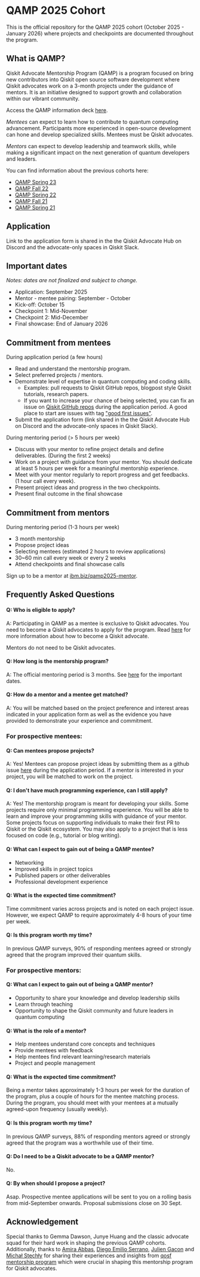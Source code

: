 # QAMP 2025 Cohort

This is the official repository for the QAMP 2025 cohort (October 2025 - January 2026) where projects and checkpoints are documented throughout the program.

## What is QAMP?

Qiskit Advocate Mentorship Program (QAMP) is a program focused on bring new contributors into Qiskit open source software development where Qiskit advocates work on a 3-month projects under the guidance of mentors. It is an initiative designed to support growth and collaboration within our vibrant community. 

Access the QAMP information deck [here](https://ibm.box.com/v/qamp2025_call).

*Mentees* can expect to learn how to contribute to quantum computing advancement. Participants more experienced in open-source development can hone and develop specialized skills. Mentees must be Qiskit advocates.

*Mentors* can expect to develop leadership and teamwork skills, while making a significant impact on the next generation of quantum developers and leaders.

You can find information about the previous cohorts here:
- [QAMP Spring 23](https://github.com/qiskit-advocate/qamp-spring-23)
- [QAMP Fall 22](https://github.com/qiskit-advocate/qamp-fall-22)
- [QAMP Spring 22](https://github.com/qiskit-advocate/qamp-spring-22)
- [QAMP Fall 21](https://github.com/qiskit-advocate/qamp-fall-21)
- [QAMP Spring 21](https://github.com/qiskit-advocate/qamp-spring-21)

## Application

Link to the application form is shared in the the Qiskit Advocate Hub on Discord and the advocate-only spaces in Qiskit Slack.

## Important dates

*Notes: dates are not finalized and subject to change.*

- Application: September 2025
- Mentor - mentee pairing: September - October
- Kick-off: October 15 
- Checkpoint 1: Mid-November
- Checkpoint 2: Mid-December
- Final showcase: End of January 2026

## Commitment from mentees

During application period (a few hours)
- Read and understand the mentorship program.
- Select preferred projects / mentors.
- Demonstrate level of expertise in quantum computing and coding skills.
    - Examples: pull requests to Qiskit GitHub repos, blogpost style Qiskit tutorials, research papers.
    - If you want to increase your chance of being selected, you can fix an issue on [Qiskit GitHub repos](https://github.com/Qiskit) during the application period. A good place to start are issues with tag ["good first issues"](https://github.com/Qiskit/qiskit-terra/issues?page=1&q=is%3Aopen+is%3Aissue+label%3A%22good+first+issue%22+sort%3Aupdated-asc+-label%3A%22status%3A+pending+PR%22).
- Submit the application form (link shared in the the Qiskit Advocate Hub on Discord and the advocate-only spaces in Qiskit Slack).

During mentoring period (> 5 hours per week)
- Discuss with your mentor to refine project details and define deliverables. (During the first 2 weeks)
- Work on a project with guidance from your mentor. You should dedicate at least 5 hours per week for a meaningful mentorship experience.
- Meet with your mentor regularly to report progress and get feedbacks. (1 hour call every week).
- Present project ideas and progress in the two checkpoints.
- Present final outcome in the final showcase

## Commitment from mentors

During mentoring period (1-3 hours per week)
- 3 month mentorship
- Propose project ideas
- Selecting mentees (estimated 2 hours to review applications)
- 30~60 min call every week or every 2 weeks
- Attend checkpoints and final showcase calls

Sign up to be a mentor at [ibm.biz/qamp2025-mentor](https://ibm.biz/qamp2025-mentor).


## Frequently Asked Questions

#### Q: Who is eligible to apply?
A: Participating in QAMP as a mentee is exclusive to Qiskit advocates. You need to become a Qiskit advocates to apply for the program. Read [here](https://www.ibm.com/quantum/community#advocates) for more information about how to become a Qiskit advocate. 

Mentors do not need to be Qiskit advocates.


#### Q: How long is the mentorship program?
A: The official mentoring period is 3 months. See [here](#important-dates) for the important dates.

#### Q: How do a mentor and a mentee get matched?
A: You will be matched based on the project preference and interest areas indicated in your application form as well as the evidence you have provided to demonstrate your experience and commitment.




### For prospective mentees:

#### Q: Can mentees propose projects?
A: Yes! Mentees can propose project ideas by submitting them as a github issue [here](https://github.com/qiskit-advocate/qamp-2025/issues) during the application period. If a mentor is interested in your project, you will be matched to work on the project.

#### Q: I don't have much programming experience, can I still apply?
A: Yes! The mentorship program is meant for developing your skills. Some projects require only minimal programming experience. You will be able to learn and improve your programming skills with guidance of your mentor. Some projects focus on supporting individuals to make their first PR to Qiskit or the Qiskit ecosystem. You may also apply to a project that is less focused on code (e.g., tutorial or blog writing).

#### Q: What can I expect to gain out of being a QAMP mentee?
- Networking
- Improved skills in project topics
- Published papers or other deliverables 
- Professional development experience

#### Q: What is the expected time commitment?
Time commitment varies across projects and is noted on each project issue. However, we expect QAMP to require approximately 4-8 hours of your time per week.

#### Q: Is this program worth my time?
In previous QAMP surveys, 90% of responding mentees agreed or strongly agreed that the program improved their quantum skills.​

### For prospective mentors:

#### Q:  What can I expect to gain out of being a QAMP mentor?
- Opportunity to share your knowledge and develop leadership skills
- Learn through teaching
- Opportunity to shape the Qiskit community and future leaders in quantum computing

#### Q:  What is the role of a mentor?
- Help mentees understand core concepts and techniques
- Provide mentees with feedback
- Help mentees find relevant learning/research materials
- Project and people management

#### Q:  What is the expected time commitment?
Being a mentor takes approximately 1-3 hours per week for the duration of the program, plus a couple of hours for the mentee matching process. During the program, you should meet with your mentees at a mutually agreed-upon frequency (usually weekly).

#### Q:  Is this program worth my time?
In previous QAMP surveys, 88% of responding mentors agreed or strongly agreed that the program was a worthwhile use of their time.​

#### Q: Do I need to be a Qiskit advocate to be a QAMP mentor?
No. 

#### Q: By when should I propose a project? 
Asap. Prospective mentee applications will be sent to you on a rolling basis from mid-September onwards. Proposal submissions close on 30 Sept.

## Acknowledgement

Special thanks to Gemma Dawson, Junye Huang and the classic advocate squad for their hard work in shaping the previous QAMP cohorts. Additionally, thanks to [Amira Abbas](https://github.com/amyami187), [Diego Emilio Serrano](https://github.com/diemilio), [Julien Gacon](https://github.com/Cryoris) and [Michał Stęchły](https://github.com/mstechly) for sharing their experiences and insights from [qosf mentorship program](https://qosf.org/qc_mentorship/) which were crucial in shaping this mentorship program for Qiskit advocates.
